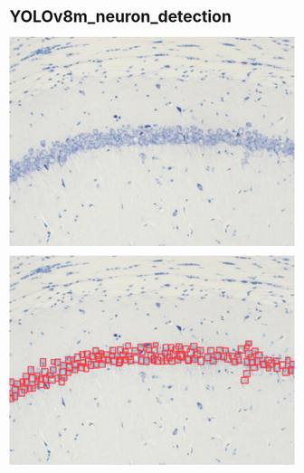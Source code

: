 # YOLOv8m_neuron_detection

![plot](./readme_pics/Snap-10563_jpg.rf.288586aff34ccb752ab525ddf3db6393.jpg)


![plot](./readme_pics/predictSnap-10563_jpg.rf.2885.jpg)
